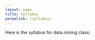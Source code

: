 ```yaml
---
layout: page
title: Syllabus
permalink: /syllabus/
---
```


Here is the syllabus for data mining class:
